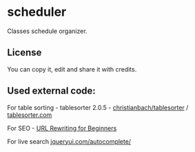 # scheduler
Classes schedule organizer.

## License
You can copy it, edit and share it with credits.

## Used external code:
For table sorting - tablesorter 2.0.5 - [christianbach/tablesorter](https://github.com/christianbach/tablesorter) / [tablesorter.com](http://tablesorter.com/docs/)

For SEO - [URL Rewriting for Beginners](https://www.addedbytes.com/articles/for-beginners/url-rewriting-for-beginners/)

For live search [jqueryui.com/autocomplete/](http://jqueryui.com/autocomplete/)
